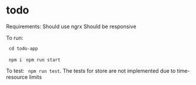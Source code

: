 # todo
Requirements:
 Should use ngrx
 Should be responsive
 
 To run: 
 
` cd todo-app`
 
` npm i`
 `
 npm run start`
 
 To test:
` npm run test`. The tests for store are not implemented due to time-resource limits

